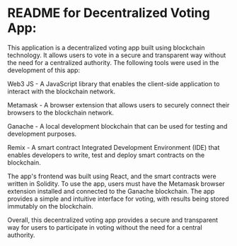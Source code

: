 # README for Decentralized Voting App:
This application is a decentralized voting app built using blockchain technology. It allows users to vote in a secure and transparent way without the need for a centralized authority. The following tools were used in the development of this app:

Web3 JS - A JavaScript library that enables the client-side application to interact with the blockchain network.

Metamask - A browser extension that allows users to securely connect their browsers to the blockchain network.

Ganache - A local development blockchain that can be used for testing and development purposes.

Remix - A smart contract Integrated Development Environment (IDE) that enables developers to write, test and deploy smart contracts on the blockchain.

The app's frontend was built using React, and the smart contracts were written in Solidity. To use the app, users must have the Metamask browser extension installed and connected to the Ganache blockchain. The app provides a simple and intuitive interface for voting, with results being stored immutably on the blockchain.

Overall, this decentralized voting app provides a secure and transparent way for users to participate in voting without the need for a central authority.

